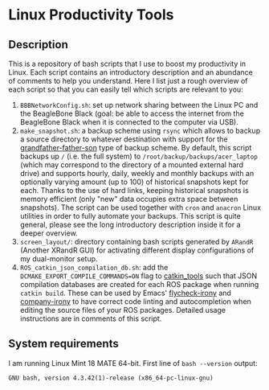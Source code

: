 # Linux Productivity Tools

## Description

This is a repository of bash scripts that I use to boost my productivity in Linux. Each script contains an introductory description and an abundance of comments to help you understand. Here I list just a rough overview of each script so that you can easily tell which scripts are relevant to you:

 1. `BBBNetworkConfig.sh`: set up network sharing between the Linux PC and the BeagleBone Black (goal: be able to access the internet from the BeagleBone Black when it is connected to the computer via USB).
 2. `make_snapshot.sh`: a backup scheme using `rsync` which allows to backup a source directory to whatever destination with support for the [grandfather-father-son](https://en.wikipedia.org/wiki/Backup_rotation_scheme#Grandfather-father-son) type of backup scheme. By default, this script backups up `/` (i.e. the full system) to `/root/backup/backups/acer_laptop` (which may correspond to the directory of a mounted external hard drive) and supports hourly, daily, weekly and monthly backups with an optionally varying amount (up to 100) of historical snapshots kept for each. Thanks to the use of hard links, keeping historical snapshots is memory efficient (only "new" data occupies extra space between snapshots). The script can be used together with `cron` and `anacron` Linux utilities in order to fully automate your backups. This script is quite general, please see the long introductory description inside it for a deeper overview.
 3. `screen_layout/`: directory containing bash scripts generated by `ARandR` (Another XRandR GUI) for activating different display configurations of my dual-monitor setup.
 4. `ROS_catkin_json_compilation_db.sh`: add the `DCMAKE_EXPORT_COMPILE_COMMANDS=ON` flag to [catkin_tools](http://catkin-tools.readthedocs.io/en/latest/index.html) such that JSON compilation databases are created for each ROS package when running `catkin build`. These can be used by Emacs' [flycheck-irony](https://github.com/Sarcasm/flycheck-irony) and [company-irony](https://github.com/Sarcasm/company-irony) to have correct code linting and autocompletion when editing the source files of your ROS packages. Detailed usage instructions are in comments of this script.

## System requirements

I am running Linux Mint 18 MATE 64-bit. First line of `bash --version` output:
```
GNU bash, version 4.3.42(1)-release (x86_64-pc-linux-gnu)
```
